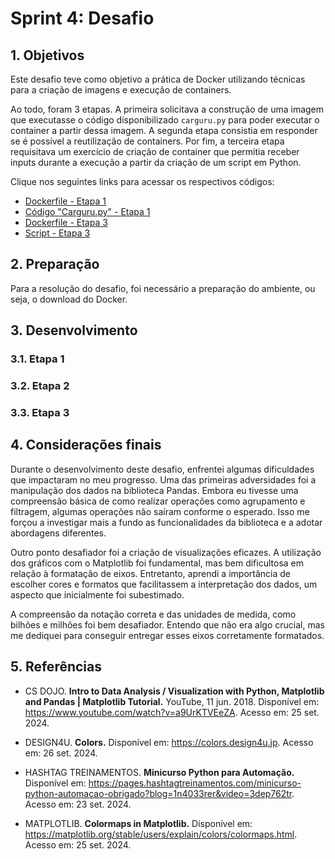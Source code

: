 # **Sprint 4: Desafio**

## **1. Objetivos**

Este desafio teve como objetivo a prática de Docker utilizando técnicas para a criação de imagens e execução de containers. 

Ao todo, foram 3 etapas. A primeira solicitava a construção de uma imagem que executasse o código disponibilizado `carguru.py` para poder executar o container a partir dessa imagem. A segunda etapa consistia em responder se é possível a reutilização de containers. Por fim, a terceira etapa requisitava um exercício de criação de container que permitia receber inputs durante a execução a partir da criação de um script em Python.

Clique nos seguintes links para acessar os respectivos códigos:

- [Dockerfile - Etapa 1](https://github.com/heitorkobayashi/PB-HEITOR-KOBAYASHI/blob/main/Sprint%204/desafio/etapa_1/Dockerfile)
- [Código "Carguru.py" - Etapa 1](https://github.com/heitorkobayashi/PB-HEITOR-KOBAYASHI/blob/main/Sprint%204/desafio/etapa_1/carguru.py)
- [Dockerfile - Etapa 3](https://github.com/heitorkobayashi/PB-HEITOR-KOBAYASHI/blob/main/Sprint%204/desafio/etapa_3/Dockerfile)
- [Script - Etapa 3](https://github.com/heitorkobayashi/PB-HEITOR-KOBAYASHI/blob/main/Sprint%204/desafio/etapa_3/script_etapa_3.py)

## **2. Preparação**

Para a resolução do desafio, foi necessário a preparação do ambiente, ou seja, o download do Docker.

## **3. Desenvolvimento**

### **3.1. Etapa 1**



### **3.2. Etapa 2**



### **3.3. Etapa 3**



## **4. Considerações finais**

Durante o desenvolvimento deste desafio, enfrentei algumas dificuldades que impactaram no meu progresso. Uma das primeiras adversidades foi a manipulação dos dados na biblioteca Pandas. Embora eu tivesse uma compreensão básica de como realizar operações como agrupamento e filtragem, algumas operações não saíram conforme o esperado. Isso me forçou a investigar mais a fundo as funcionalidades da biblioteca e a adotar abordagens diferentes.

Outro ponto desafiador foi a criação de visualizações eficazes. A utilização dos gráficos com o Matplotlib foi fundamental, mas bem dificultosa em relação à formatação de eixos. Entretanto, aprendi a importância de escolher cores e formatos que facilitassem a interpretação dos dados, um aspecto que inicialmente foi subestimado.

A compreensão da notação correta e das unidades de medida, como bilhões e milhões foi bem desafiador. Entendo que não era algo crucial, mas me dediquei para conseguir entregar esses eixos corretamente formatados.

## **5. Referências**

- CS DOJO. **Intro to Data Analysis / Visualization with Python, Matplotlib and Pandas | Matplotlib Tutorial.** YouTube, 11 jun. 2018. Disponível em: https://www.youtube.com/watch?v=a9UrKTVEeZA. Acesso em: 25 set. 2024.

- DESIGN4U. **Colors.** Disponível em: https://colors.design4u.jp. Acesso em: 26 set. 2024.

- HASHTAG TREINAMENTOS. **Minicurso Python para Automação.** Disponível em: https://pages.hashtagtreinamentos.com/minicurso-python-automacao-obrigado?blog=1n4033rer&video=3dep762tr. Acesso em: 23 set. 2024.

- MATPLOTLIB. **Colormaps in Matplotlib.** Disponível em: https://matplotlib.org/stable/users/explain/colors/colormaps.html. Acesso em: 25 set. 2024.